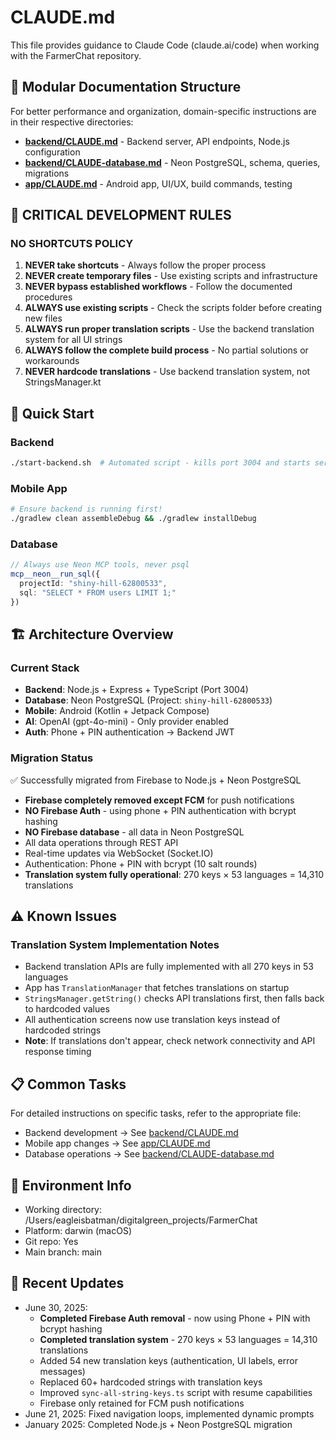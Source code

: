 # CLAUDE.md

This file provides guidance to Claude Code (claude.ai/code) when working with the FarmerChat repository.

## 📁 Modular Documentation Structure

For better performance and organization, domain-specific instructions are in their respective directories:

- **[backend/CLAUDE.md](./backend/CLAUDE.md)** - Backend server, API endpoints, Node.js configuration
- **[backend/CLAUDE-database.md](./backend/CLAUDE-database.md)** - Neon PostgreSQL, schema, queries, migrations
- **[app/CLAUDE.md](./app/CLAUDE.md)** - Android app, UI/UX, build commands, testing

## 🚫 CRITICAL DEVELOPMENT RULES

### NO SHORTCUTS POLICY
1. **NEVER take shortcuts** - Always follow the proper process
2. **NEVER create temporary files** - Use existing scripts and infrastructure
3. **NEVER bypass established workflows** - Follow the documented procedures
4. **ALWAYS use existing scripts** - Check the scripts folder before creating new files
5. **ALWAYS run proper translation scripts** - Use the backend translation system for all UI strings
6. **ALWAYS follow the complete build process** - No partial solutions or workarounds
7. **NEVER hardcode translations** - Use backend translation system, not StringsManager.kt

## 🚀 Quick Start

### Backend
```bash
./start-backend.sh  # Automated script - kills port 3004 and starts server
```

### Mobile App
```bash
# Ensure backend is running first!
./gradlew clean assembleDebug && ./gradlew installDebug
```

### Database
```typescript
// Always use Neon MCP tools, never psql
mcp__neon__run_sql({
  projectId: "shiny-hill-62800533",
  sql: "SELECT * FROM users LIMIT 1;"
})
```

## 🏗️ Architecture Overview

### Current Stack
- **Backend**: Node.js + Express + TypeScript (Port 3004)
- **Database**: Neon PostgreSQL (Project: `shiny-hill-62800533`)
- **Mobile**: Android (Kotlin + Jetpack Compose)
- **AI**: OpenAI (gpt-4o-mini) - Only provider enabled
- **Auth**: Phone + PIN authentication → Backend JWT

### Migration Status
✅ Successfully migrated from Firebase to Node.js + Neon PostgreSQL
- **Firebase completely removed except FCM** for push notifications
- **NO Firebase Auth** - using phone + PIN authentication with bcrypt hashing
- **NO Firebase database** - all data in Neon PostgreSQL
- All data operations through REST API
- Real-time updates via WebSocket (Socket.IO)
- Authentication: Phone + PIN with bcrypt (10 salt rounds)
- **Translation system fully operational**: 270 keys × 53 languages = 14,310 translations

## ⚠️ Known Issues

### Translation System Implementation Notes
- Backend translation APIs are fully implemented with all 270 keys in 53 languages
- App has `TranslationManager` that fetches translations on startup
- `StringsManager.getString()` checks API translations first, then falls back to hardcoded values
- All authentication screens now use translation keys instead of hardcoded strings
- **Note**: If translations don't appear, check network connectivity and API response timing

## 📋 Common Tasks

For detailed instructions on specific tasks, refer to the appropriate file:
- Backend development → See [backend/CLAUDE.md](./backend/CLAUDE.md)
- Mobile app changes → See [app/CLAUDE.md](./app/CLAUDE.md)
- Database operations → See [backend/CLAUDE-database.md](./backend/CLAUDE-database.md)

## 🔧 Environment Info
- Working directory: /Users/eagleisbatman/digitalgreen_projects/FarmerChat
- Platform: darwin (macOS)
- Git repo: Yes
- Main branch: main

## 📝 Recent Updates
- June 30, 2025: 
  - **Completed Firebase Auth removal** - now using Phone + PIN with bcrypt hashing
  - **Completed translation system** - 270 keys × 53 languages = 14,310 translations
  - Added 54 new translation keys (authentication, UI labels, error messages)
  - Replaced 60+ hardcoded strings with translation keys
  - Improved `sync-all-string-keys.ts` script with resume capabilities
  - Firebase only retained for FCM push notifications
- June 21, 2025: Fixed navigation loops, implemented dynamic prompts
- January 2025: Completed Node.js + Neon PostgreSQL migration
